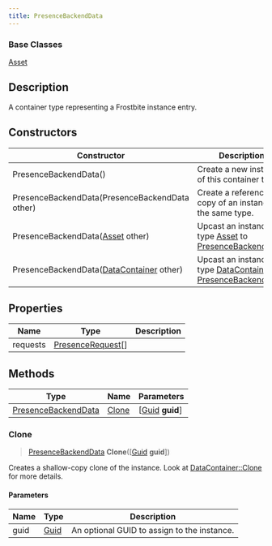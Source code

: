 ```yaml
---
title: PresenceBackendData
---
```

### Base Classes

[Asset](Asset)

## Description

A container type representing a Frostbite instance entry.

## Constructors

| Constructor                                                                    | Description                                                                                                                   |
| ------------------------------------------------------------------------------ | ----------------------------------------------------------------------------------------------------------------------------- |
| PresenceBackendData()                                                          | Create a new instance of this container type.                                                                                 |
| PresenceBackendData(PresenceBackendData other)                                 | Create a reference copy of an instance of the same type.                                                                      |
| PresenceBackendData([Asset](Asset) other)                                      | Upcast an instance of type [Asset](Asset) to [PresenceBackendData](PresenceBackendData).                                      |
| PresenceBackendData([DataContainer](/vext/ref/shared/class/datacontainer) other) | Upcast an instance of type [DataContainer](/vext/ref/shared/class/datacontainer) to [PresenceBackendData](PresenceBackendData). |

## Properties

| Name     | Type                                   | Description |
| -------- | -------------------------------------- | ----------- |
| requests | [PresenceRequest](PresenceRequest)\[\] |             |

## Methods

| Type                                       | Name            | Parameters                                     |
| ------------------------------------------ | --------------- | ---------------------------------------------- |
| [PresenceBackendData](PresenceBackendData) | [Clone](#clone) | \[[Guid](/vext/ref/shared/class/guid) **guid**\] |

### Clone

> [PresenceBackendData](PresenceBackendData) **Clone**(\[[Guid](/vext/ref/shared/class/guid) **guid**\])

Creates a shallow-copy clone of the instance. Look at [DataContainer::Clone](/vext/ref/shared/class/datacontainer#clone) for more details.

#### Parameters

| Name | Type         | Description                                 |
| ---- | ------------ | ------------------------------------------- |
| guid | [Guid](Guid) | An optional GUID to assign to the instance. |

